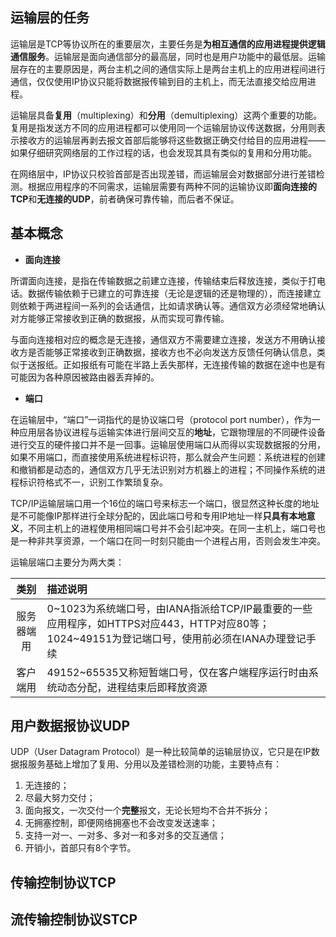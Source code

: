 ## 运输层的任务

运输层是TCP等协议所在的重要层次，主要任务是**为相互通信的应用进程提供逻辑通信服务**。运输层是面向通信部分的最高层，同时也是用户功能中的最低层。运输层存在的主要原因是，两台主机之间的通信实际上是两台主机上的应用进程间进行通信，仅仅使用IP协议只能将数据报传输到目的主机上，而无法直接交给应用进程。

运输层具备**复用**（multiplexing）和**分用**（demultiplexing）这两个重要的功能。复用是指发送方不同的应用进程都可以使用同一个运输层协议传送数据，分用则表示接收方的运输层再剥去报文首部后能够将这些数据正确交付给目的应用进程——如果仔细研究网络层的工作过程的话，也会发现其具有类似的复用和分用功能。

在网络层中，IP协议只校验首部是否出现差错，而运输层会对数据部分进行差错检测。根据应用程序的不同需求，运输层需要有两种不同的运输协议即**面向连接的TCP**和**无连接的UDP**，前者确保可靠传输，而后者不保证。

## 基本概念

+ **面向连接**

所谓面向连接，是指在传输数据之前建立连接，传输结束后释放连接，类似于打电话。数据传输依赖于已建立的可靠连接（无论是逻辑的还是物理的），而连接建立则依赖于两进程间一系列的会话通信，比如请求确认等。通信双方必须经常地确认对方能够正常接收到正确的数据报，从而实现可靠传输。

与面向连接相对应的概念是无连接，通信双方不需要建立连接，发送方不用确认接收方是否能够正常接收到正确数据，接收方也不必向发送方反馈任何确认信息，类似于送报纸。正如报纸有可能在半路上丢失那样，无连接传输的数据在途中也是有可能因为各种原因被路由器丢弃掉的。

+ **端口**

在运输层中，“端口”一词指代的是协议端口号（protocol port number），作为一种应用层各协议进程与运输实体进行层间交互的**地址**，它跟物理层的不同硬件设备进行交互的硬件接口并不是一回事。运输层使用端口从而得以实现数据报的分用，如果不用端口，而直接使用系统进程标识符，那么就会产生问题：系统进程的创建和撤销都是动态的，通信双方几乎无法识别对方机器上的进程；不同操作系统的进程标识符格式不一，识别工作繁琐复杂。

TCP/IP运输层端口用一个16位的端口号来标志一个端口，很显然这种长度的地址是不可能像IP那样进行全球分配的，因此端口号和专用IP地址一样**只具有本地意义**，不同主机上的进程使用相同端口号并不会引起冲突。在同一主机上，端口号也是一种非共享资源，一个端口在同一时刻只能由一个进程占用，否则会发生冲突。

运输层端口主要分为两大类：

|类别|描述说明|
|:-----:|:-------------|
|服务器端用|0~1023为系统端口号，由IANA指派给TCP/IP最重要的一些应用程序，如HTTPS对应443，HTTP对应80等；1024~49151为登记端口号，使用前必须在IANA办理登记手续|
|客户端用|49152~65535又称短暂端口号，仅在客户端程序运行时由系统动态分配，进程结束后即释放资源|

## 用户数据报协议UDP

UDP（User Datagram Protocol）是一种比较简单的运输层协议，它只是在IP数据报服务基础上增加了复用、分用以及差错检测的功能，主要特点有：

1. 无连接的；
2. 尽最大努力交付；
3. 面向报文，一次交付一个**完整**报文，无论长短均不合并不拆分；
4. 无拥塞控制，即便网络拥塞也不会改变发送速率；
5. 支持一对一、一对多、多对一和多对多的交互通信；
6. 开销小，首部只有8个字节。

## 传输控制协议TCP

## 流传输控制协议STCP

